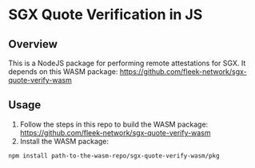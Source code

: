 # SGX Quote Verification in JS

## Overview

This is a NodeJS package for performing remote attestations for SGX.
It depends on this WASM package: https://github.com/fleek-network/sgx-quote-verify-wasm

## Usage

1. Follow the steps in this repo to build the WASM package: https://github.com/fleek-network/sgx-quote-verify-wasm
2. Install the WASM package:

```sh
npm install path-to-the-wasm-repo/sgx-quote-verify-wasm/pkg
```
